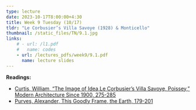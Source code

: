 ```yaml
---
type: lecture
date: 2023-10-17T8:00:00+4:30
title: Week 9 Tuesday (10/17)
tldr: "Le Corbusier’s Villa Savoye (1928) & Monticello"
thumbnail: /static_files/TN/9.1.jpg
links: 
    # - url: /l1.pdf
    #   name: codes
    - url: /lectures_pdfs/week9/9.1.pdf
      name: lecture slides
---
```

**Readings:**
- [Curtis, William, “The Image of Idea,Le Corbusier’s Villa Savoye, Poissey,” Modern Architecture Since 1900, 275-285](/LOTL_Test/readings_pdfs/week9/T/r1.pdf)
- [Purves, Alexander, This Goodly Frame, the Earth, 179-201](/LOTL_Test/readings_pdfs/week9/T/r2.pdf)


